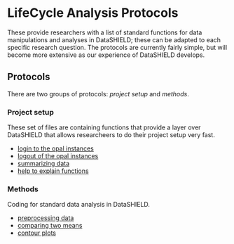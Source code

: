 # LifeCycle Analysis Protocols
These provide researchers with a list of standard functions for data manipulations and analyses in DataSHIELD; these can be adapted to each specific research question. The protocols are currently fairly simple, but will become more extensive as our experience of DataSHIELD develops.

## Protocols
There are two groups of protocols: *project setup* and *methods*.

### Project setup
These set of files are containing functions that provide a layer over DataSHIELD that allows researcheers to do their project setup very fast.

- [login to the opal instances](R/protocols/login.R)
- [logout of the opal instances](R/protocols/logout.R)
- [summarizing data](R/protocols/summaries.R)
- [help to explain functions](R/protocols/help.R)

### Methods
Coding for standard data analysis in DataSHIELD.

- [preprocessing data](R/protocols/preprocessing_data.R)
- [comparing two means](R/protocols/comparing_two_means.R)
- [contour plots](R/protocols/contour_plots.R)